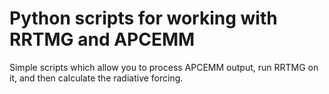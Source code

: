 # Python scripts for working with RRTMG and APCEMM

Simple scripts which allow you to process APCEMM output, run RRTMG on it, and then calculate the radiative forcing.
